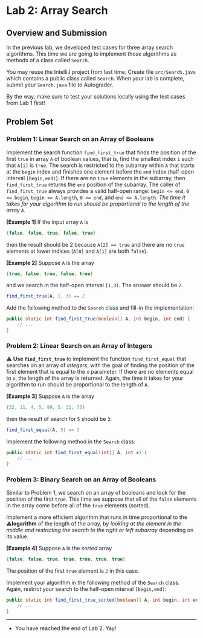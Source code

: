 # Lab 2: Array Search

## Overview and Submission

In the previous lab, we developed test cases for three array search algorithms.
This time we are going to implement those algorithms as methods of a class called
`Search`.

You may reuse the IntelliJ project from last time.
Create file `src/Search.java` which contains a public class called `Search`.
When your lab is complete, submit your `Search.java` file to Autograder.

By the way, make sure to test your solutions locally using the test cases
from Lab 1 first!

## Problem Set

### Problem 1: Linear Search on an Array of Booleans

Implement the search function `find_first_true` that finds
the position of the first `true` in array `A` of boolean values,
that is, find the smallest index `i` such that `A[i]` is `true`.
The search is restricted to the subarray within `A` that starts at the `begin`
index and finishes one element before the `end` index
(half-open interval `[begin,end)`).
If there are no `true` elements in the subarray, then `find_first_true`
returns the `end` position of the subarray.
The caller of `find_first_true` always provides a valid half-open
range: `begin <= end`, `0 <= begin`, `begin <= A.length`,
`0 <= end`, and `end <= A.length`.
_The time it takes for your algorithm to run should be proportional to the
length of the array `A`._

**[Example 1]** If the input array `A` is

```java
{false, false, true, false, true}
```

then the result should be 2 because `A[2] == true` and there are no
`true` elements at lower indices (`A[0]` and `A[1]` are both `false`).

**[Example 2]** Suppose `A` is the array

```java
{true, false, true, false, true}
```

and we search in the half-open interval `[1,3)`. The answer should be `2`.

```java
find_first_true(A, 1, 3) == 2
```

Add the following method to the `Search` class and fill-in the
implementation:

```java
public static int find_first_true(boolean[] A, int begin, int end) {
    // ...
}
```

### Problem 2: Linear Search on an Array of Integers

⚠️ **Use `find_first_true`** to implement the function `find_first_equal`
that searches on an array of _integers_, with the goal of finding the
position of the first element that is equal to the `x` parameter.
If there are no elements equal to `x`, the length of the array is returned.
Again, the time it takes for your algorithm to run should be proportional
to the length of `A`.

**[Example 3]** Suppose `A` is the array

```java
{32, 11, 4, 5, 99, 5, 32, 75}
```
then the result of search for `5` should be `3`:

```java
find_first_equal(A, 5) == 3
```

Implement the following method in the `Search` class:

``` java
public static int find_first_equal(int[] A, int x) {
    // ...
}
```

### Problem 3: Binary Search on an Array of Booleans

Similar to Problem 1, we search on an array of booleans and look for the position
of the first `true`. This time we suppose that all of the `false` elements in the array
come before all of the `true` elements (sorted).

Implement a more efficient algorithm that runs in time proportional to the ⚠️**logarithm** of
the length of the array, by _looking at the element in the middle and restricting
the search to the right or left subarray_ depending on its value.

**[Example 4]** Suppose `A` is the _sorted_ array

```java
{false, false, true, true, true, true, true}
```

The position of the first `true` element is `2` in this case.

Implement your algorithm in the following method of the `Search` class.
Again, restrict your search to the half-open interval `[begin,end)`:

```java
public static int find_first_true_sorted(boolean[] A, int begin, int end) {
    // ...
}
```

-----------------

* You have reached the end of Lab 2. Yay!
